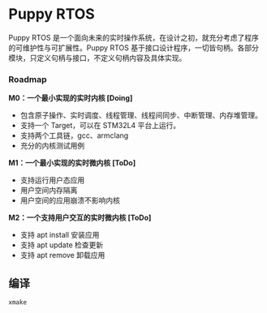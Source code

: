 # Puppy RTOS

Puppy RTOS 是一个面向未来的实时操作系统，在设计之初，就充分考虑了程序的可维护性与可扩展性。Puppy RTOS 基于接口设计程序，一切皆句柄。各部分模块，只定义句柄与接口，不定义句柄内容及具体实现。

### Roadmap

**M0：一个最小实现的实时内核 [Doing]**

 - 包含原子操作、实时调度、线程管理、线程间同步、中断管理、内存堆管理。
 - 支持一个 Target，可以在 STM32L4 平台上运行。
 - 支持两个工具链，gcc、armclang
 - 充分的内核测试用例

**M1：一个最小实现的实时微内核 [ToDo]**

 - 支持运行用户态应用
 - 用户空间内存隔离
 - 用户空间的应用崩溃不影响内核

**M2：一个支持用户交互的实时微内核 [ToDo]**

 - 支持 apt install 安装应用
 - 支持 apt update 检查更新
 - 支持 apt remove 卸载应用
 
## 编译

```
xmake
```
